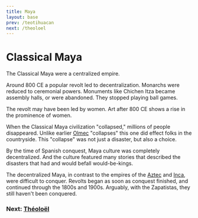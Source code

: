 ```yaml
---
title: Maya
layout: base
prev: /teotihuacan
next: /theoloel
---
```


# Classical Maya

The Classical Maya were a centralized empire.

Around 800 CE a popular revolt led to decentralization.
Monarchs were reduced to ceremonial powers.
Monuments like Chichen Itza became assembly halls, or were abandoned.
They stopped playing ball games.

The revolt may have been led by women.
Art after 800 CE shows a rise in the prominence of women.

When the Classical Maya civilization "collapsed," millions of people disappeared.
Unlike earlier [Olmec](/olmec) "collapses" this one did effect folks in the countryside.
This "collapse" was not just a disaster, but also a choice.

By the time of Spanish conquest, Maya culture was completely decentralized.
And the culture featured many stories that described the disasters that had and would befall would-be-kings.

The decentralized Maya, in contrast to the empires of the [Aztec](/aztec) and [Inca](/inca), were difficult to conquer.
Revolts began as soon as conquest finished, and continued through the 1800s and 1900s.
Arguably, with the Zapatistas, they still haven't been conquered.

### Next: [Théoloël](/theoloel)
